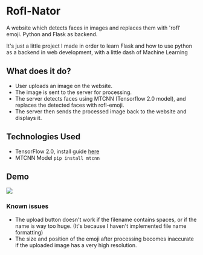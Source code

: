 # Rofl-Nator

A website which detects faces in images and replaces them with 'rofl' emoji. Python and Flask as backend.

It's just a little project I made in order to learn Flask and how to use python as a backend in web development, with a little dash of Machine Learning

## What does it do?

* User uploads an image on the website.
* The image is sent to the server for processing.
* The server detects faces using MTCNN (Tensorflow 2.0 model), and replaces the detected faces with rofl-emoji.
* The server then sends the processed image back to the website and displays it.

## Technologies Used

* TensorFlow 2.0, install guide [here](https://www.tensorflow.org/install/pip)
* MTCNN Model `pip install mtcnn`

## Demo
![](https://media.giphy.com/media/JqDbSmI5cgQBaK2j95/giphy.gif)

### Known issues

* The upload button doesn't work if the filename contains spaces, or if the name is way too huge. (It's because I haven't implemented file name formatting)
* The size and position of the emoji after processing becomes inaccurate if the uploaded image has a very high resolution.
